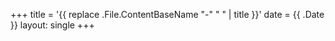 +++
title = '{{ replace .File.ContentBaseName "-" " " | title }}'
date = {{ .Date }}
layout: single
+++